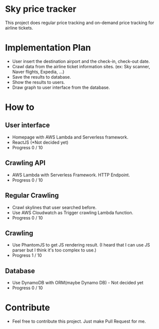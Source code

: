 # Sky price tracker

This project does regular price tracking and on-demand price tracking for airline tickets.

# Implementation Plan

* User insert the destination airport and the check-in, check-out date.
* Crawl data from the airline ticket information sites. (ex: Sky scanner, Naver flights, Expedia, ...)
* Save the results to database.
* Show the results to users.
* Draw graph to user interface from the database.

# How to

## User interface

* Homepage with AWS Lambda and Serverless framework.
* ReactJS (\*Not decided yet)
* Progress 0 / 10

## Crawling API

* AWS Lambda with Serverless Framework. HTTP Endpoint.
* Progress 0 / 10

## Regular Crawling

* Crawl skylines that user searched before.
* Use AWS Cloudwatch as Trigger crawling Lambda function.
* Progress 0 / 10

## Crawling

* Use PhantomJS to get JS rendering result. (I heard that I can use JS parser but I think it's too complex to use.)
* Progress 1 / 10

## Database

* Use DynamoDB with ORM(maybe Dynamo DB) - Not decided yet
* Progress 0 / 10

# Contribute

* Feel free to contribute this project. Just make Pull Request for me.
